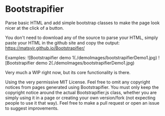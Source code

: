 # Bootstrapifier
Parse basic HTML and add simple bootstrap classes to make the page look nicer at the click of a button.

You don't need to download any of the source to parse your HTML, simply paste your HTML in the github site and copy the output: https://matsyir.github.io/Bootstrapifier/

Examples:
![Bootstrapifier demo 1(./demoImages/bootstrapifierDemo1.jpg)
![Bootstrapifier demo 2(./demoImages/bootstrapifierDemo1.jpg)

Very much a WIP right now, but its core functionality is there.

Using the very permissive MIT License. Feel free to omit any copyright notices from pages generated using Bootstrapifier. You must only keep the copyright notice around the actual Bootstrapifier.js class, whether you are simply using it in a page or creating your own version/fork (not expecting people to use it that way). Feel free to make a pull request or open an issue to suggest improvements.

